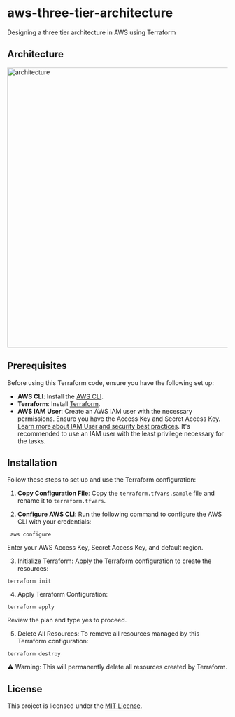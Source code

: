 # aws-three-tier-architecture
Designing a three tier architecture in AWS using Terraform


## Architecture
<img width="640" alt="architecture" src="https://github.com/yourzinc/aws-three-tier-architecture/assets/77188666/eeb040dc-9d03-4f33-89e7-7407edf1edec">


## Prerequisites

Before using this Terraform code, ensure you have the following set up:

- **AWS CLI**: Install the [AWS CLI](https://docs.aws.amazon.com/cli/latest/userguide/getting-started-install.html).
- **Terraform**: Install [Terraform](https://developer.hashicorp.com/terraform/tutorials/aws-get-started/install-cli).
- **AWS IAM User**: Create an AWS IAM user with the necessary permissions. Ensure you have the Access Key and Secret Access Key. [Learn more about IAM User and security best practices](https://docs.aws.amazon.com/IAM/latest/UserGuide/id_users_create.html). It's recommended to use an IAM user with the least privilege necessary for the tasks.


## Installation
Follow these steps to set up and use the Terraform configuration:

1.  **Copy Configuration File**: Copy the `terraform.tfvars.sample` file and rename it to `terraform.tfvars`. 

2. **Configure AWS CLI**: Run the following command to configure the AWS CLI with your credentials: 
```shell
 aws configure
```
Enter your AWS Access Key, Secret Access Key, and default region.

3. Initialize Terraform: Apply the Terraform configuration to create the resources:
```shell
terraform init
```

4. Apply Terraform Configuration:  
```shell
terraform apply
```
Review the plan and type yes to proceed.

5. Delete All Resources: To remove all resources managed by this Terraform configuration:
```shell
terraform destroy
```
⚠️ Warning: This will permanently delete all resources created by Terraform.


## License
This project is licensed under the [MIT License](LICENSE).
